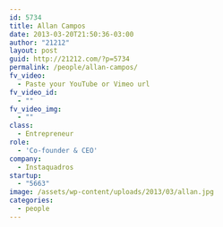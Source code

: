 ```yaml
---
id: 5734
title: Allan Campos
date: 2013-03-20T21:50:36-03:00
author: "21212"
layout: post
guid: http://21212.com/?p=5734
permalink: /people/allan-campos/
fv_video:
  - Paste your YouTube or Vimeo url
fv_video_id:
  - ""
fv_video_img:
  - ""
class:
  - Entrepreneur
role:
  - 'Co-founder & CEO'
company:
  - Instaquadros
startup:
  - "5663"
image: /assets/wp-content/uploads/2013/03/allan.jpg
categories:
  - people
---
```

